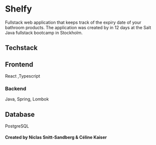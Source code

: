 # Shelfy
 Fullstack web application that keeps track of the expiry date of your bathroom products.
 The application was created by in 12 days at the Salt Java fullstack bootcamp in Stockholm.
 
## Techstack
## Frontend
 React
 ,Typescript

### Backend
 Java, Spring, Lombok
 
## Database
 PostgreSQL

#### Created by Niclas Snitt-Sandberg & Céline Kaiser
